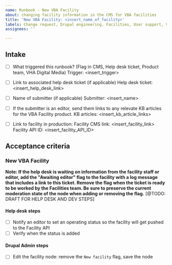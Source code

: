 ```yaml
---
name: Runbook - New VBA Facility
about: changing facility information in the CMS for VBA facilities
title: 'New VBA Facility: <insert_name_of_facility>'
labels: Change request, Drupal engineering, Facilities, User support, VA.gov frontend, VBA
assignees: ''

---
```


## Intake
- [ ] What triggered this runbook? (Flag in CMS, Help desk ticket, Product team, VHA Digital Media)
Trigger: <insert_trigger>

- [ ] Link to associated help desk ticket (if applicable)
Help desk ticket: <insert_help_desk_link>

- [ ] Name of submitter (if applicable)
Submitter: <insert_name>

- [ ] If the submitter is an editor, send them links to any relevate KB articles for the VBA Facility product.
KB articles: <insert_kb_article_links>

- [ ] Link to facility in production:
Facility CMS link: <insert_facility_link>
Facility API ID: <insert_facility_API_ID>

## Acceptance criteria

### New VBA Facility
**Note: If the help desk is waiting on information from the facility staff or editor, add the "Awaiting editor" flag to the facility with a log message that includes a link to this ticket. Remove the flag when the ticket is ready to be worked by the Facilities team. Be sure to preserve the current moderation state of the node when adding or removing the flag.**
[@TODO: DRAFT FOR HELP DESK AND DEV STEPS]

#### Help desk steps
- [ ] Notify an editor to set an operating status so the facility will get pushed to the Facility API
- [ ] Verify when the status is added            

#### Drupal Admin steps
- [ ] Edit the facility node: remove the `New facility` flag, save the node
